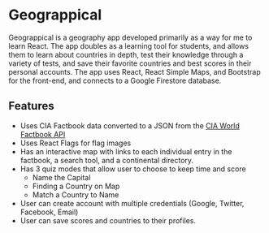 # Geograppical

Geograppical is a geography app developed primarily as a way for me to learn React. The app doubles as a learning tool for students, and allows them to learn about countries in depth, test their knowledge through a variety of tests, and save their favorite countries and best scores in their personal accounts. The app uses React, React Simple Maps, and Bootstrap for the front-end, and connects to a Google Firestore database. 

## Features

- Uses CIA Factbook data converted to a JSON from the [CIA World Factbook API](https://github.com/iancoleman/cia_world_factbook_api)
- Uses React Flags for flag images
- Has an interactive map with links to each individual entry in the factbook, a search tool, and a continental directory. 
- Has 3 quiz modes that allow user to choose to keep time and score 
  - Name the Capital
  - Finding a Country on Map
  - Match a Country to Name
- User can create account with multiple credentials (Google, Twitter, Facebook, Email)
- User can save scores and countries to their profiles. 
